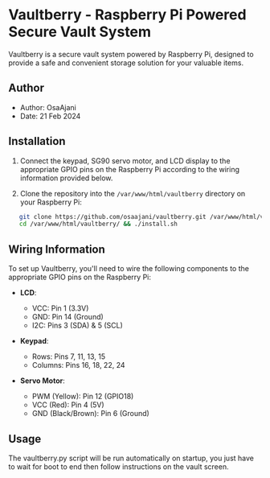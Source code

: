 # Vaultberry - Raspberry Pi Powered Secure Vault System

Vaultberry is a secure vault system powered by Raspberry Pi, designed to provide a safe and convenient storage solution for your valuable items.

## Author

- Author: OsaAjani
- Date: 21 Feb 2024

## Installation

1. Connect the keypad, SG90 servo motor, and LCD display to the appropriate GPIO pins on the Raspberry Pi according to the wiring information provided below.

2. Clone the repository into the `/var/www/html/vaultberry` directory on your Raspberry Pi:

```bash
   git clone https://github.com/osaajani/vaultberry.git /var/www/html/vaultberry
   cd /var/www/html/vaultberry/ && ./install.sh
```

## Wiring Information

To set up Vaultberry, you'll need to wire the following components to the appropriate GPIO pins on the Raspberry Pi:

- **LCD**:
  - VCC: Pin 1 (3.3V)
  - GND: Pin 14 (Ground)
  - I2C: Pins 3 (SDA) & 5 (SCL)
  
- **Keypad**:
  - Rows: Pins 7, 11, 13, 15
  - Columns: Pins 16, 18, 22, 24
  
- **Servo Motor**:
  - PWM (Yellow): Pin 12 (GPIO18)
  - VCC (Red): Pin 4 (5V)
  - GND (Black/Brown): Pin 6 (Ground)

## Usage

The vaultberry.py script will be run automatically on startup, you just have to wait for boot to end then follow instructions on the vault screen.
